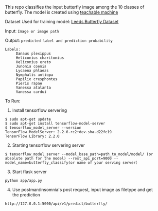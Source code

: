 This repo classifies the input butterfly image among the 10 classes of butterfly. The model is created using [teachable machine](https://teachablemachine.withgoogle.com/train/image)

Dataset Used for training model: [Leeds Butterfly Dataset](http://www.josiahwang.com/dataset/leedsbutterfly/)

Input: `Image or image path`

Output: `predicted label and prediction probability`
```
Labels:
     Danaus plexippus	
     Heliconius charitonius	
     Heliconius erato	
     Junonia coenia	
     Lycaena phlaeas
     Nymphalis antiopa	
     Papilio cresphontes	
     Pieris rapae	
     Vanessa atalanta	
     Vanessa cardui
``` 
To Run:
1. Install tensorflow servering
```
$ sudo apt-get update
$ sudo apt-get install tensorflow-model-server
$ tensorflow_model_server --version
TensorFlow ModelServer: 2.2.0-rc2+dev.sha.d22fc19
TensorFlow Library: 2.2.0
```
2. Starting tensorflow servering server
```
$ tensorflow_model_server --model_base_path=path_to_model/model/ (or absolute path for the model) --rest_api_port=9000 --model_name=butterfly_classify(or name of your serving server)
```
3. Start flask server
```
python app/app.py
```
4. Use postman/insomnia's post request, input image as filetype and get the prediction
```
http://127.0.0.1:5000/api/v1/predict/butterfly/
```
